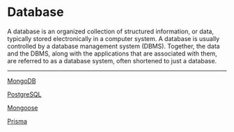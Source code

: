 # Database

A database is an organized collection of structured information, or data, typically stored electronically in a computer system. A database is usually controlled by a database management system (DBMS). Together, the data and the DBMS, along with the applications that are associated with them, are referred to as a database system, often shortened to just a database.

---

[MongoDB](Database%201b2aeacbb299810aa3dde290d65d29a6/MongoDB%201b2aeacbb29981cabf02dc3a69f263c5.md)

[PostgreSQL](Database%201b2aeacbb299810aa3dde290d65d29a6/PostgreSQL%201b2aeacbb299814e8505da48ebaedace.md)

[Mongoose](Database%201b2aeacbb299810aa3dde290d65d29a6/Mongoose%201b2aeacbb299813bacc6d3e287105a12.md)

[Prisma](Database%201b2aeacbb299810aa3dde290d65d29a6/Prisma%201b2aeacbb2998198864ffab55ca06e55.md)